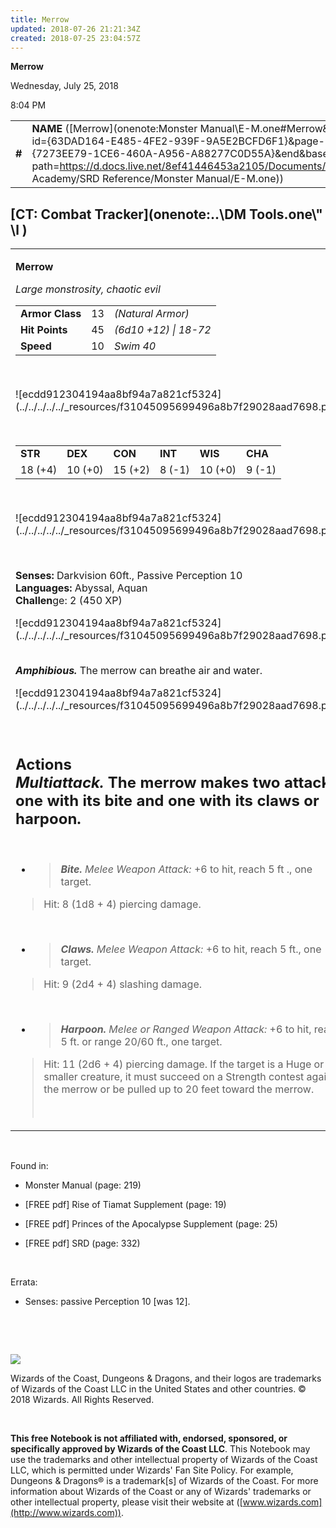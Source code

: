 ```yaml
---
title: Merrow
updated: 2018-07-26 21:21:34Z
created: 2018-07-25 23:04:57Z
---
```


**Merrow**

Wednesday, July 25, 2018

8:04 PM

|        |                                                                                                                                                                                                                                                                                      |        |        |        |     |       |        |
|--------|--------------------------------------------------------------------------------------------------------------------------------------------------------------------------------------------------------------------------------------------------------------------------------------|--------|--------|--------|-----|-------|--------|
| **\#** | **NAME** ([Merrow](onenote:Monster Manual\\E-M.one#Merrow&section-id={63DAD164-E485-4FE2-939F-9A5E2BCFD6F1}&page-id={7273EE79-1CE6-460A-A956-A88277C0D55A}&end&base-path=https://d.docs.live.net/8ef41446453a2105/Documents/Adventure Academy/SRD Reference/Monster Manual/E-M.one)) | **13** | **45** | **45** | \-  | Notes | 450 XP |

## [CT: Combat Tracker](onenote:..\\DM Tools.one\\" \l )

<table><tbody><tr class="odd"><td><p><strong>Merrow</strong></p><p><em>Large monstrosity, chaotic evil<br />
</em></p><table><tbody><tr class="odd"><td><strong>Armor Class</strong></td><td>13</td><td><em>(Natural Armor)</em></td></tr><tr class="even"><td><strong>Hit Points</strong></td><td>45</td><td><em>(6d10 +12) | 18-72</em></td></tr><tr class="odd"><td><strong>Speed</strong></td><td>10</td><td><em>Swim 40</em></td></tr></tbody></table><p> </p><p>![ecdd912304194aa8bf94a7a821cf5324](../../../../../_resources/f31045095699496a8b7f29028aad7698.png)</p><p> </p><table><tbody><tr class="odd"><td><strong>STR</strong></td><td><strong>DEX</strong></td><td><strong>CON</strong></td><td><strong>INT</strong></td><td><strong>WIS</strong></td><td><strong>CHA</strong></td></tr><tr class="even"><td>18 (+4)</td><td>10 (+0)</td><td>15 (+2)</td><td>8 (-1)</td><td>10 (+0)</td><td>9 (-1)</td></tr></tbody></table><p> </p><p>![ecdd912304194aa8bf94a7a821cf5324](../../../../../_resources/f31045095699496a8b7f29028aad7698.png)</p><p> </p><p><strong>Senses:</strong> Darkvision 60ft., Passive Perception 10<br />
<strong>Languages:</strong> Abyssal, Aquan<br />
<strong>Challen</strong>ge: 2 (450 XP)</p><p>![ecdd912304194aa8bf94a7a821cf5324](../../../../../_resources/f31045095699496a8b7f29028aad7698.png)</p><p><em><strong><br />
Amphibious.</strong></em> The merrow can breathe air and water.</p><p>![ecdd912304194aa8bf94a7a821cf5324](../../../../../_resources/f31045095699496a8b7f29028aad7698.png)</p><p> </p><h2 id="actions-multiattack.-the-merrow-makes-two-attacks-one-with-its-bite-and-one-with-its-claws-or-harpoon."><strong>Actions<br />
<em>Multiattack.</em></strong> The merrow makes two attacks: one with its bite and one with its claws or harpoon.</h2><p> </p><ul><li><blockquote><p><em><strong>Bite.</strong> Melee Weapon Attack:</em> +6 to hit, reach 5 ft ., one target.</p></blockquote></li></ul><blockquote><p>Hit: 8 (1d8 + 4) piercing damage.</p></blockquote><p> </p><ul><li><blockquote><p><em><strong>Claws.</strong> Melee Weapon Attack:</em> +6 to hit, reach 5 ft., one target.</p></blockquote></li></ul><blockquote><p>Hit: 9 (2d4 + 4) slashing damage.</p></blockquote><p> </p><ul><li><blockquote><p><em><strong>Harpoon.</strong> Melee or Ranged Weapon Attack:</em> +6 to hit, reach 5 ft. or range 20/60 ft., one target.</p></blockquote></li></ul><blockquote><p>Hit: 11 (2d6 + 4) piercing damage. If the target is a Huge or smaller creature, it must succeed on a Strength contest against the merrow or be pulled up to 20 feet toward the merrow.</p><p> </p></blockquote></td></tr></tbody></table>

 

Found in:

-   Monster Manual (page: 219)

-   \[FREE pdf\] Rise of Tiamat Supplement (page: 19)

-   \[FREE pdf\] Princes of the Apocalypse Supplement (page: 25)

-   \[FREE pdf\] SRD (page: 332)

 

Errata:

-   Senses: passive Perception 10 \[was 12\].

 

 

![](tmp\media\image2.png)

Wizards of the Coast, Dungeons & Dragons, and their logos are trademarks of Wizards of the Coast LLC in the United States and other countries. © 2018 Wizards. All Rights Reserved.

 

**This free Notebook is not affiliated with, endorsed, sponsored, or specifically approved by Wizards of the Coast LLC**. This Notebook may use the trademarks and other intellectual property of Wizards of the Coast LLC, which is permitted under Wizards' Fan Site Policy. For example, Dungeons & Dragons® is a trademark\[s\] of Wizards of the Coast. For more information about Wizards of the Coast or any of Wizards' trademarks or other intellectual property, please visit their website at ([www.wizards.com](http://www.wizards.com)).
